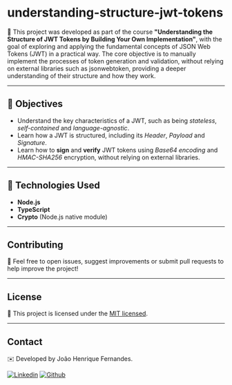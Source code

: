 # understanding-structure-jwt-tokens

🔐 This project was developed as part of the course **"Understanding the Structure of JWT Tokens by Building Your Own Implementation"**, with the goal of exploring and applying the fundamental concepts of JSON Web Tokens (JWT) in a practical way. The core objective is to manually implement the processes of token generation and validation, without relying on external libraries such as jsonwebtoken, providing a deeper understanding of their structure and how they work.

---

## 🎯 Objectives

 - Understand the key characteristics of a JWT, such as being *stateless*, *self-contained* and *language-agnostic*.
 - Learn how a JWT is structured, including its *Header*, *Payload* and *Signature*.
 - Learn how to **sign** and **verify** JWT tokens using *Base64 encoding* and *HMAC-SHA256* encryption, without relying on external libraries.

---

## 📄 Technologies Used

 - **Node.js**
 - **TypeScript**
 - **Crypto** (Node.js native module)

---

## Contributing
🤝 Feel free to open issues, suggest improvements or submit pull requests to help improve the project!

---

## License

📝 This project is licensed under the [MIT licensed](https://github.com/nestjs/nest/blob/master/LICENSE).

---

## Contact
✉️ Developed by João Henrique Fernandes.

[![Linkedin](https://skillicons.dev/icons?i=linkedin)](https://www.linkedin.com/in/joaohenriquefernandes/)
[![Github](https://skillicons.dev/icons?i=github)](https://github.com/joaohenriquefernandes)
